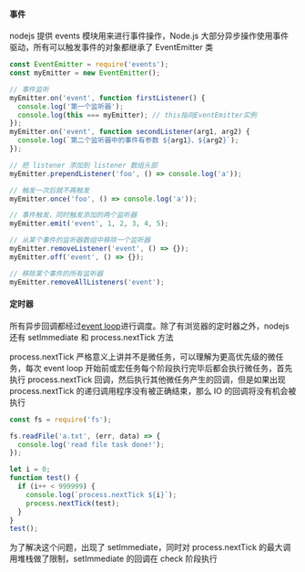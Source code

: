#### 事件

nodejs 提供 events 模块用来进行事件操作，Node.js 大部分异步操作使用事件驱动，所有可以触发事件的对象都继承了 EventEmitter 类

```js
const EventEmitter = require('events');
const myEmitter = new EventEmitter();

// 事件监听
myEmitter.on('event', function firstListener() {
  console.log('第一个监听器');
  console.log(this === myEmitter); // this指向EventEmitter实例
});
myEmitter.on('event', function secondListener(arg1, arg2) {
  console.log(`第二个监听器中的事件有参数 ${arg1}、${arg2}`);
});

// 把 listener 添加到 listener 数组头部
myEmitter.prependListener('foo', () => console.log('a'));

// 触发一次后就不再触发
myEmitter.once('foo', () => console.log('a'));

// 事件触发，同时触发添加的两个监听器
myEmitter.emit('event', 1, 2, 3, 4, 5);

// 从某个事件的监听器数组中移除一个监听器
myEmitter.removeListener('event', () => {});
myEmitter.off('event', () => {});

// 移除某个事件的所有监听器
myEmitter.removeAllListeners('event');
```

#### 定时器

所有异步回调都经过[event loop](../../browser/%E4%BA%8B%E4%BB%B6%E5%BE%AA%E7%8E%AF.md)进行调度。除了有浏览器的定时器之外，nodejs 还有 setImmediate 和 process.nextTick 方法

process.nextTick 严格意义上讲并不是微任务，可以理解为更高优先级的微任务，每次 event loop 开始前或宏任务每个阶段执行完毕后都会执行微任务，首先执行 process.nextTick 回调，然后执行其他微任务产生的回调，但是如果出现 process.nextTick 的递归调用程序没有被正确结束，那么 IO 的回调将没有机会被执行

```js
const fs = require('fs');

fs.readFile('a.txt', (err, data) => {
  console.log('read file task done!');
});

let i = 0;
function test() {
  if (i++ < 999999) {
    console.log(`process.nextTick ${i}`);
    process.nextTick(test);
  }
}
test();
```

为了解决这个问题，出现了 setImmediate，同时对 process.nextTick 的最大调用堆栈做了限制，setImmediate 的回调在 check 阶段执行
